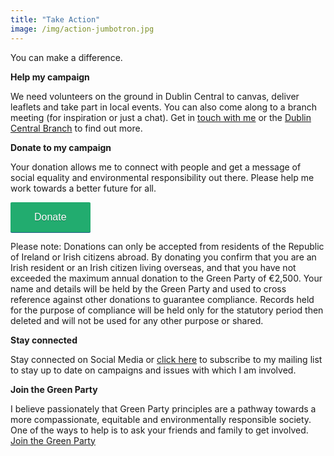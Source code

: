 ```yaml
---
title: "Take Action"
image: /img/action-jumbotron.jpg
---
```

You can make a difference. 

**Help my campaign**

We need volunteers on the ground in Dublin Central to canvas, deliver leaflets and take part in local events. You can also come along to a branch meeting (for inspiration or just a chat).  Get in [touch with me](/contact) or the [Dublin Central Branch](mailto:dublincentral@greenparty.ie) to find out more.

**Donate to my campaign**

Your donation allows me to connect with people and get a message of social equality and environmental responsibility out there. Please help me work towards a better future for all.

<script type="text/javascript" defer src="https://donorbox.org/install-popup-button.js"></script><a class="dbox-donation-button" style="background: #22ac6f;color: #fff;text-decoration: none;font-family: Verdana,sans-serif;display: inline-block;font-size: 16px;padding: 15px 38px;-webkit-border-radius: 2px;-moz-border-radius: 2px;border-radius: 2px;box-shadow: 0 1px 0 0 #1f5a89;text-shadow: 0 1px rgba(0, 0, 0, 0.3);" href="https://donorbox.org/neasa-hourigan?default_interval=m&amount=10">Donate</a>

Please note: Donations can only be accepted from residents of the Republic of Ireland or Irish citizens abroad. By donating you confirm that you are an Irish resident or an Irish citizen living overseas, and that you have not exceeded the maximum annual donation to the Green Party of €2,500. Your name and details will be held by the Green Party and used to cross reference against other donations to guarantee compliance. Records held for the purpose of compliance will be held only for the statutory period then deleted and will not be used for any other purpose or shared.

**Stay connected**

Stay connected on Social Media or [click here](/signup) to subscribe to my mailing list to stay up to date on campaigns and issues with which I am involved.

**Join the Green Party**

I believe passionately that Green Party principles are a pathway towards a more compassionate, equitable and environmentally responsible society. One of the ways to help is to ask your friends and family to get involved. [Join the Green Party](https://my.greenparty.ie/)
